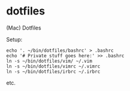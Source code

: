 dotfiles
========

(Mac) Dotfiles

Setup:

```
echo '. ~/bin/dotfiles/bashrc' > .bashrc
echo '# Private stuff goes here:' >> .bashrc
ln -s ~/bin/dotfiles/vim/ ~/.vim
ln -s ~/bin/dotfiles/vimrc ~/.vimrc
ln -s ~/bin/dotfiles/irbrc ~/.irbrc
```

etc.
